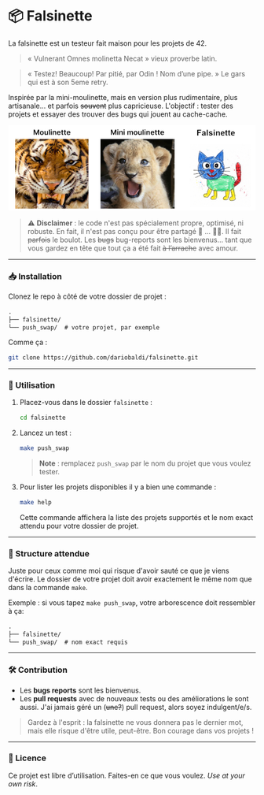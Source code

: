 # 📦 Falsinette

La falsinette est un testeur fait maison pour les projets de 42.

> « Vulnerant Omnes molinetta Necat » vieux proverbe latin.

> « Testez! Beaucoup! Par pitié, par Odin ! Nom d’une pipe. » Le gars qui est à son 5eme retry.

Inspirée par la mini-moulinette, mais en version plus rudimentaire, plus artisanale... et parfois ~~souvent~~ plus capricieuse. L'objectif : tester des projets et essayer des trouver des bugs qui jouent au cache-cache.

![Comparatif testeurs](./utils/falsinette.jpg)

> ⚠️ **Disclaimer** : le code n'est pas spécialement propre, optimisé, ni robuste. En fait, il n'est pas conçu pour être partagé 🤔 ... 🤷‍♂️. Il fait ~~parfois~~ le boulot. Les ~~bugs~~ bug-reports sont les bienvenus... tant que vous gardez en tête que tout ça a été fait ~~à l’arrache~~ avec amour.

-----

### 📥 Installation

Clonez le repo à côté de votre dossier de projet :

```arduino
.
├── falsinette/
└── push_swap/  # votre projet, par exemple
```

Comme ça :

```bash
git clone https://github.com/dariobaldi/falsinette.git
```

-----

### 🚀 Utilisation

1.  Placez-vous dans le dossier `falsinette` :

    ```bash
    cd falsinette
    ```

2.  Lancez un test :

    ```bash
    make push_swap
    ```

    > **Note** : remplacez `push_swap` par le nom du projet que vous voulez tester.

3.  Pour lister les projets disponibles il y a bien une commande :

    ```bash
    make help
    ```

    Cette commande affichera la liste des projets supportés et le nom exact attendu pour votre dossier de projet.



-----

### 📂 Structure attendue

Juste pour ceux comme moi qui risque d'avoir sauté ce que je viens d'écrire. Le dossier de votre projet doit avoir exactement le même nom que dans la commande `make`.

Exemple : si vous tapez `make push_swap`, votre arborescence doit ressembler à ça:

```arduino
.
├── falsinette/
└── push_swap/  # nom exact requis
```

-----

### 🛠️ Contribution

  * Les **bugs reports** sont les bienvenus.
  * Les **pull requests** avec de nouveaux tests ou des améliorations le sont aussi. J'ai jamais géré un (~~une?~~) pull request, alors soyez indulgent/e/s.

> Gardez à l'esprit : la falsinette ne vous donnera pas le dernier mot, mais elle risque d'être utile, peut-être. Bon courage dans vos projets !

-----

### 📜 Licence

Ce projet est libre d’utilisation. Faites-en ce que vous voulez. *Use at your own risk*.